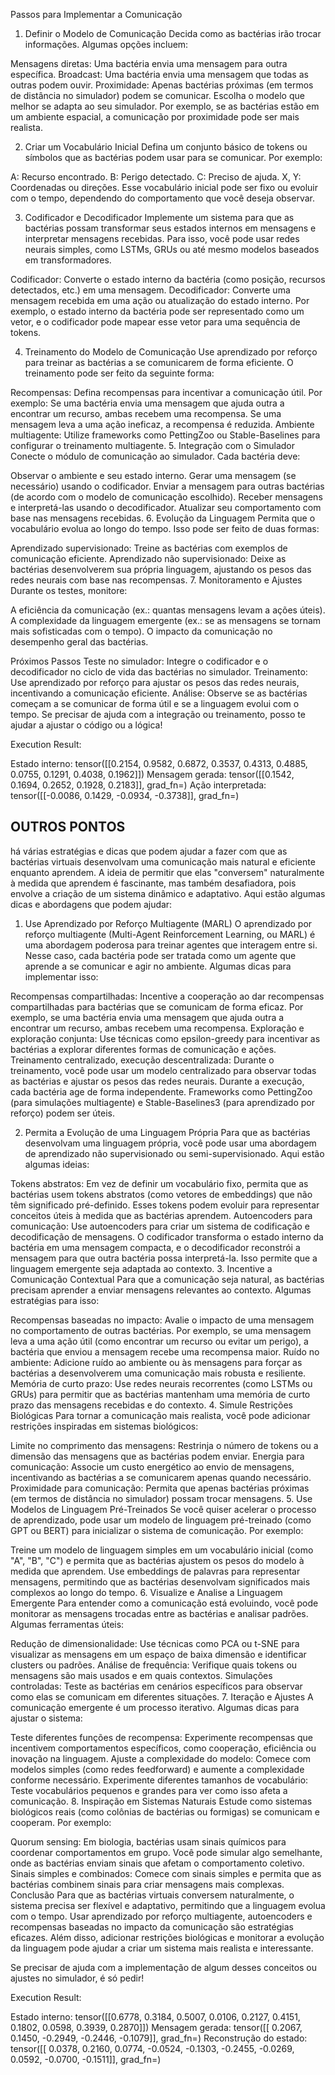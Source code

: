 Passos para Implementar a Comunicação
1. Definir o Modelo de Comunicação
Decida como as bactérias irão trocar informações. Algumas opções incluem:

Mensagens diretas: Uma bactéria envia uma mensagem para outra específica.
Broadcast: Uma bactéria envia uma mensagem que todas as outras podem ouvir.
Proximidade: Apenas bactérias próximas (em termos de distância no simulador) podem se comunicar.
Escolha o modelo que melhor se adapta ao seu simulador. Por exemplo, se as bactérias estão em um ambiente espacial, a comunicação por proximidade pode ser mais realista.

2. Criar um Vocabulário Inicial
Defina um conjunto básico de tokens ou símbolos que as bactérias podem usar para se comunicar. Por exemplo:

A: Recurso encontrado.
B: Perigo detectado.
C: Preciso de ajuda.
X, Y: Coordenadas ou direções.
Esse vocabulário inicial pode ser fixo ou evoluir com o tempo, dependendo do comportamento que você deseja observar.

3. Codificador e Decodificador
Implemente um sistema para que as bactérias possam transformar seus estados internos em mensagens e interpretar mensagens recebidas. Para isso, você pode usar redes neurais simples, como LSTMs, GRUs ou até mesmo modelos baseados em transformadores.

Codificador: Converte o estado interno da bactéria (como posição, recursos detectados, etc.) em uma mensagem.
Decodificador: Converte uma mensagem recebida em uma ação ou atualização do estado interno.
Por exemplo, o estado interno da bactéria pode ser representado como um vetor, e o codificador pode mapear esse vetor para uma sequência de tokens.

4. Treinamento do Modelo de Comunicação
Use aprendizado por reforço para treinar as bactérias a se comunicarem de forma eficiente. O treinamento pode ser feito da seguinte forma:

Recompensas: Defina recompensas para incentivar a comunicação útil. Por exemplo:
Se uma bactéria envia uma mensagem que ajuda outra a encontrar um recurso, ambas recebem uma recompensa.
Se uma mensagem leva a uma ação ineficaz, a recompensa é reduzida.
Ambiente multiagente: Utilize frameworks como PettingZoo ou Stable-Baselines para configurar o treinamento multiagente.
5. Integração com o Simulador
Conecte o módulo de comunicação ao simulador. Cada bactéria deve:

Observar o ambiente e seu estado interno.
Gerar uma mensagem (se necessário) usando o codificador.
Enviar a mensagem para outras bactérias (de acordo com o modelo de comunicação escolhido).
Receber mensagens e interpretá-las usando o decodificador.
Atualizar seu comportamento com base nas mensagens recebidas.
6. Evolução da Linguagem
Permita que o vocabulário evolua ao longo do tempo. Isso pode ser feito de duas formas:

Aprendizado supervisionado: Treine as bactérias com exemplos de comunicação eficiente.
Aprendizado não supervisionado: Deixe as bactérias desenvolverem sua própria linguagem, ajustando os pesos das redes neurais com base nas recompensas.
7. Monitoramento e Ajustes
Durante os testes, monitore:

A eficiência da comunicação (ex.: quantas mensagens levam a ações úteis).
A complexidade da linguagem emergente (ex.: se as mensagens se tornam mais sofisticadas com o tempo).
O impacto da comunicação no desempenho geral das bactérias.

Próximos Passos
Teste no simulador: Integre o codificador e o decodificador no ciclo de vida das bactérias no simulador.
Treinamento: Use aprendizado por reforço para ajustar os pesos das redes neurais, incentivando a comunicação eficiente.
Análise: Observe se as bactérias começam a se comunicar de forma útil e se a linguagem evolui com o tempo.
Se precisar de ajuda com a integração ou treinamento, posso te ajudar a ajustar o código ou a lógica!

Execution Result:

Estado interno: tensor([[0.2154, 0.9582, 0.6872, 0.3537, 0.4313, 0.4885, 0.0755, 0.1291, 0.4038,
         0.1962]])
Mensagem gerada: tensor([[0.1542, 0.1694, 0.2652, 0.1928, 0.2183]], grad_fn=<SoftmaxBackward0>)
Ação interpretada: tensor([[-0.0086,  0.1429, -0.0934, -0.3738]], grad_fn=<AddmmBackward0>)


## OUTROS PONTOS

há várias estratégias e dicas que podem ajudar a fazer com que as bactérias virtuais desenvolvam uma comunicação mais natural e eficiente enquanto aprendem. A ideia de permitir que elas "conversem" naturalmente à medida que aprendem é fascinante, mas também desafiadora, pois envolve a criação de um sistema dinâmico e adaptativo. Aqui estão algumas dicas e abordagens que podem ajudar:

1. Use Aprendizado por Reforço Multiagente (MARL)
O aprendizado por reforço multiagente (Multi-Agent Reinforcement Learning, ou MARL) é uma abordagem poderosa para treinar agentes que interagem entre si. Nesse caso, cada bactéria pode ser tratada como um agente que aprende a se comunicar e agir no ambiente. Algumas dicas para implementar isso:

Recompensas compartilhadas: Incentive a cooperação ao dar recompensas compartilhadas para bactérias que se comunicam de forma eficaz. Por exemplo, se uma bactéria envia uma mensagem que ajuda outra a encontrar um recurso, ambas recebem uma recompensa.
Exploração e exploração conjunta: Use técnicas como epsilon-greedy para incentivar as bactérias a explorar diferentes formas de comunicação e ações.
Treinamento centralizado, execução descentralizada: Durante o treinamento, você pode usar um modelo centralizado para observar todas as bactérias e ajustar os pesos das redes neurais. Durante a execução, cada bactéria age de forma independente.
Frameworks como PettingZoo (para simulações multiagente) e Stable-Baselines3 (para aprendizado por reforço) podem ser úteis.

2. Permita a Evolução de uma Linguagem Própria
Para que as bactérias desenvolvam uma linguagem própria, você pode usar uma abordagem de aprendizado não supervisionado ou semi-supervisionado. Aqui estão algumas ideias:

Tokens abstratos: Em vez de definir um vocabulário fixo, permita que as bactérias usem tokens abstratos (como vetores de embeddings) que não têm significado pré-definido. Esses tokens podem evoluir para representar conceitos úteis à medida que as bactérias aprendem.
Autoencoders para comunicação: Use autoencoders para criar um sistema de codificação e decodificação de mensagens. O codificador transforma o estado interno da bactéria em uma mensagem compacta, e o decodificador reconstrói a mensagem para que outra bactéria possa interpretá-la. Isso permite que a linguagem emergente seja adaptada ao contexto.
3. Incentive a Comunicação Contextual
Para que a comunicação seja natural, as bactérias precisam aprender a enviar mensagens relevantes ao contexto. Algumas estratégias para isso:

Recompensas baseadas no impacto: Avalie o impacto de uma mensagem no comportamento de outras bactérias. Por exemplo, se uma mensagem leva a uma ação útil (como encontrar um recurso ou evitar um perigo), a bactéria que enviou a mensagem recebe uma recompensa maior.
Ruído no ambiente: Adicione ruído ao ambiente ou às mensagens para forçar as bactérias a desenvolverem uma comunicação mais robusta e resiliente.
Memória de curto prazo: Use redes neurais recorrentes (como LSTMs ou GRUs) para permitir que as bactérias mantenham uma memória de curto prazo das mensagens recebidas e do contexto.
4. Simule Restrições Biológicas
Para tornar a comunicação mais realista, você pode adicionar restrições inspiradas em sistemas biológicos:

Limite no comprimento das mensagens: Restrinja o número de tokens ou a dimensão das mensagens que as bactérias podem enviar.
Energia para comunicação: Associe um custo energético ao envio de mensagens, incentivando as bactérias a se comunicarem apenas quando necessário.
Proximidade para comunicação: Permita que apenas bactérias próximas (em termos de distância no simulador) possam trocar mensagens.
5. Use Modelos de Linguagem Pré-Treinados
Se você quiser acelerar o processo de aprendizado, pode usar um modelo de linguagem pré-treinado (como GPT ou BERT) para inicializar o sistema de comunicação. Por exemplo:

Treine um modelo de linguagem simples em um vocabulário inicial (como "A", "B", "C") e permita que as bactérias ajustem os pesos do modelo à medida que aprendem.
Use embeddings de palavras para representar mensagens, permitindo que as bactérias desenvolvam significados mais complexos ao longo do tempo.
6. Visualize e Analise a Linguagem Emergente
Para entender como a comunicação está evoluindo, você pode monitorar as mensagens trocadas entre as bactérias e analisar padrões. Algumas ferramentas úteis:

Redução de dimensionalidade: Use técnicas como PCA ou t-SNE para visualizar as mensagens em um espaço de baixa dimensão e identificar clusters ou padrões.
Análise de frequência: Verifique quais tokens ou mensagens são mais usados e em quais contextos.
Simulações controladas: Teste as bactérias em cenários específicos para observar como elas se comunicam em diferentes situações.
7. Iteração e Ajustes
A comunicação emergente é um processo iterativo. Algumas dicas para ajustar o sistema:

Teste diferentes funções de recompensa: Experimente recompensas que incentivem comportamentos específicos, como cooperação, eficiência ou inovação na linguagem.
Ajuste a complexidade do modelo: Comece com modelos simples (como redes feedforward) e aumente a complexidade conforme necessário.
Experimente diferentes tamanhos de vocabulário: Teste vocabulários pequenos e grandes para ver como isso afeta a comunicação.
8. Inspiração em Sistemas Naturais
Estude como sistemas biológicos reais (como colônias de bactérias ou formigas) se comunicam e cooperam. Por exemplo:

Quorum sensing: Em biologia, bactérias usam sinais químicos para coordenar comportamentos em grupo. Você pode simular algo semelhante, onde as bactérias enviam sinais que afetam o comportamento coletivo.
Sinais simples e combinados: Comece com sinais simples e permita que as bactérias combinem sinais para criar mensagens mais complexas.
Conclusão
Para que as bactérias virtuais conversem naturalmente, o sistema precisa ser flexível e adaptativo, permitindo que a linguagem evolua com o tempo. Usar aprendizado por reforço multiagente, autoencoders e recompensas baseadas no impacto da comunicação são estratégias eficazes. Além disso, adicionar restrições biológicas e monitorar a evolução da linguagem pode ajudar a criar um sistema mais realista e interessante.

Se precisar de ajuda com a implementação de algum desses conceitos ou ajustes no simulador, é só pedir!

Execution Result:

Estado interno: tensor([[0.6778, 0.3184, 0.5007, 0.0106, 0.2127, 0.4151, 0.1802, 0.0598, 0.3939,
         0.2870]])
Mensagem gerada: tensor([[ 0.2067,  0.1450, -0.2949, -0.2446, -0.1079]],
       grad_fn=<AddmmBackward0>)
Reconstrução do estado: tensor([[ 0.0378,  0.2160,  0.0774, -0.0524, -0.1303, -0.2455, -0.0269,  0.0592,
         -0.0700, -0.1511]], grad_fn=<AddmmBackward0>)